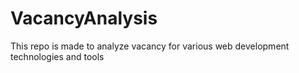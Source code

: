 # VacancyAnalysis
This repo is made to analyze vacancy for various web development technologies and tools
